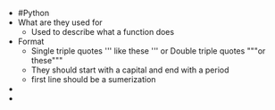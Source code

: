 - #Python
- What are they used for
	- Used to describe what a function does
- Format
	- Single triple quotes ''' like these ''' or Double triple quotes """or these"""
	- They should start with a capital and end with a period
	- first line should be a sumerization
-
-